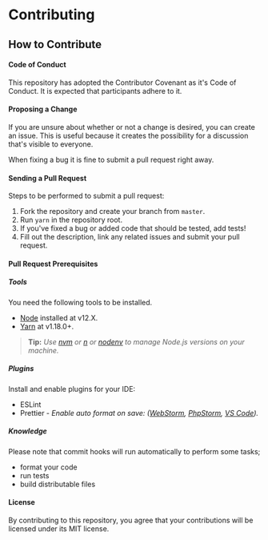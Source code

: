 # Contributing

## How to Contribute

#### Code of Conduct

This repository has adopted the Contributor Covenant as it's
Code of Conduct. It is expected that participants adhere to it.

#### Proposing a Change

If you are unsure about whether or not a change is desired,
you can create an issue. This is useful because it creates
the possibility for a discussion that's visible to everyone.

When fixing a bug it is fine to submit a pull request right away.

#### Sending a Pull Request

Steps to be performed to submit a pull request:

1. Fork the repository and create your branch from `master`.
2. Run `yarn` in the repository root.
3. If you've fixed a bug or added code that should be tested, add tests!
4. Fill out the description, link any related issues and submit your pull request.

#### Pull Request Prerequisites

##### Tools

You need the following tools to be installed.

- [Node](https://nodejs.org/) installed at v12.X.
- [Yarn](https://yarnpkg.com/) at v1.18.0+.

> **Tip:** _Use
> [nvm](https://github.com/nvm-sh/nvm) or
> [n](https://github.com/tj/n) or
> [nodenv](https://github.com/nodenv/nodenv)
> to manage Node.js versions on your machine._

##### Plugins

Install and enable plugins for your IDE:

- ESLint
- Prettier - _Enable auto format on save:
  ([WebStorm](https://www.jetbrains.com/help/idea/prettier.html#ws_prettier_configure),
  [PhpStorm](https://www.jetbrains.com/help/idea/prettier.html#ws_prettier_configure),
  [VS Code](https://marketplace.visualstudio.com/items?itemName=esbenp.prettier-vscode#format-on-save))._

##### Knowledge

Please note that commit hooks will run automatically to perform some tasks;

- format your code
- run tests
- build distributable files

#### License

By contributing to this repository, you agree that your contributions will be licensed under its MIT license.
